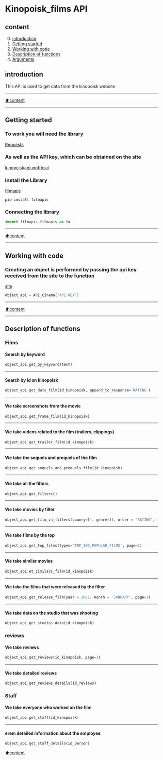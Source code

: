 # Kinopoisk_films API

## content

0. [introduction](#introduction)
1. [Getting started](#Getting-started)
2. [Working with code](#Working-with-code)
3. [Description of functions](#Description-of-functions)
4. [Arguments](#Arguments)
    
## introduction
This API is used to get data from the kinopoisk website
____
[:arrow_up:content](#content)
___
## Getting started

### To work you will need the library
[Requests](https://pypi.org/project/requests/) 

### As well as the API key, which can be obtained on the site 
[kinopoiskapiunofficial](https://kinopoiskapiunofficial.tech/user)

### Install the Library
[filmapis](https://pypi.org/project/filmapis)
```
pip install filmapis
```

### Connecting the library
```py
import filmapis.filmapis as fa
```
____
[:arrow_up:content](#content)
____
## Working with code

### Creating an object is performed by passing the api key received from the site to the function 
[site](https://kinopoiskapiunofficial.tech/user)
```py
object_api = API_Cinema('API-KEY')
```
____
[:arrow_up:content](#content)
____
## Description of functions

### Films
#### Search by keyword
```py
object_api.get_by_keyword(text)
```
____
#### Search by id on kinopoisk
```py
object_api.get_data_film(id_kinopoisk, append_to_response='RATING')
```
____
#### We take screenshots from the movie
```py
object_api.get_frame_film(id_kinopoisk)
```
____
#### We take videos related to the film (trailers, clippings)
```py
object_api.get_trailer_film(id_kinopoisk)
```
____
#### We take the sequels and prequels of the film
```py
object_api.get_sequels_and_prequels_film(id_kinopoisk)
```
____
#### We take all the filters
```py
object_api.get_filters()
```
____
#### We take movies by filter
```py
object_api.get_film_in_filters(counry=[], genre=[], order = 'RATING', types='ALL', ratingFrom=0, ratingTo=10, yearFrom=1888, yearTo=2021, page=1)
```
____
#### We take films by the top
```py
object_api.get_top_films(types='TOP_100_POPULAR_FILMS', page=1)
```
____
#### We take similar movies
```py
object_api.et_similars_film(id_kinopoisk)
```
____
#### We take the films that were released by the filter
```py
object_api.get_releaze_film(year = 2021, month = 'JANUARY', page=1)
```
____
#### We take data on the studio that was shooting
```py
object_api.get_studios_date(id_kinopoisk)
```
### reviews
#### We take reviews
```py
object_api.get_reviews(id_kinopoisk, page=1)
```
____
#### We take detailed reviews
```py
object_api.get_reviews_details(id_reviews)
```
### Staff
#### We take everyone who worked on the film
```py
object_api.get_staff(id_kinopoisk)
```
____
#### erem detailed information about the employee
```py
object_api.get_staff_details(id_person)
```
[:arrow_up:content](#content)
